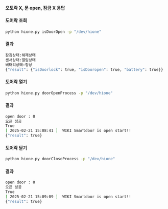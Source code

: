 #### 오토락 X, 문 open, 잠금 X 응답

#### 도어락 조회
```bash
python hione.py isDoorOpen -p "/dev/hione"
```
#### 결과

```bash
잠김상태:해제상태
센서상태:열림상태
베터리상태:정상
{"result": {"isDoorlock": true, "isDooropen": true, "battery": true}}
```

#### 도어락 열기
```bash
python hione.py doorOpenProcess -p "/dev/hione"
```
#### 결과

```bash
open door : 0
오픈 성공
True
[ 2025-02-21 15:08:41 ]  WIKI Smartdoor is open start!!
{"result": true}

```

#### 도어락 닫기
```bash
python hione.py doorCloseProcess -p "/dev/hione"
```
#### 결과

```bash
open door : 0
오픈 성공
True
[ 2025-02-21 15:09:09 ]  WIKI Smartdoor is open start!!
{"result": true}

```






